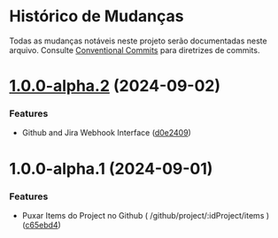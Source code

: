 # Histórico de Mudanças

Todas as mudanças notáveis neste projeto serão documentadas neste arquivo. Consulte [Conventional Commits](https://www.conventionalcommits.org/pt-br/v1.0.0/) para diretrizes de commits.

# [1.0.0-alpha.2](https://github.com/heyitsmepablo/jira-gituhub-issue-linker/compare/v1.0.0-alpha.1...v1.0.0-alpha.2) (2024-09-02)


### Features

* Github and Jira Webhook Interface ([d0e2409](https://github.com/heyitsmepablo/jira-gituhub-issue-linker/commit/d0e2409295016fddb540aa2b528ab5da3d7d2d32))

# 1.0.0-alpha.1 (2024-09-01)


### Features

* Puxar Items do Project no Github  ( /github/project/:idProject/items ) ([c65ebd4](https://github.com/heyitsmepablo/jira-gituhub-issue-linker/commit/c65ebd4f0778dd630ded8800549dcdc312b3433e))
